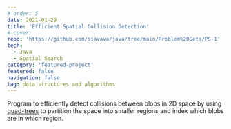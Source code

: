 ```yaml
---
# order: 5
date: 2021-01-29
title: 'Efficient Spatial Collision Detection'
# cover: 
repo: 'https://github.com/siavava/java/tree/main/Problem%20Sets/PS-1'
tech:
  - Java
  - Spatial Search
category: 'featured-project'
featured: false
navigation: false
tag: data structures and algorithms
---
```


Program to efficiently detect collisions between blobs in 2D space by using
[quad-trees][quad-trees] to partition the space into smaller regions
and index which blobs are in which region.

[quad-trees]: https://en.wikipedia.org/wiki/Quadtree
